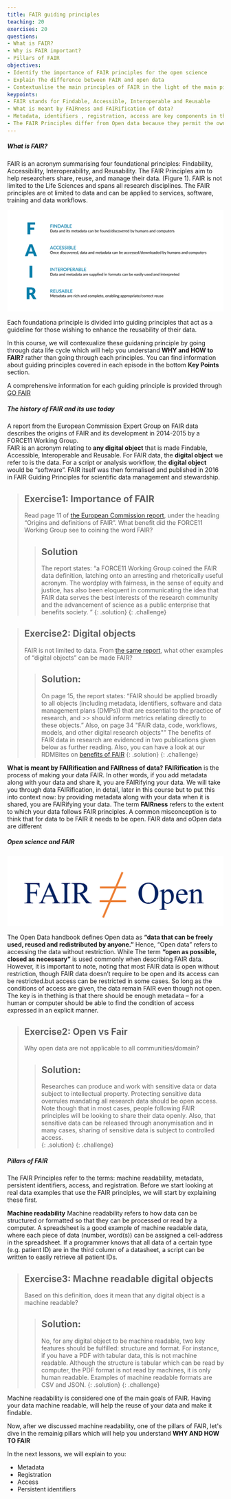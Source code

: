 ```yaml
---
title: FAIR guiding principles
teaching: 20
exercises: 20
questions:
- What is FAIR? 
- Why is FAIR important?
- Pillars of FAIR
objectives:
- Identify the importance of FAIR principles for the open science
- Explain The difference between FAIR and open data
- Contextualise the main principles of FAIR in the light of the main pillars (Identifiers, access, metadata, and registration)
keypoints:
- FAIR stands for Findable, Accessible, Interoperable and Reusable
- What is meant by FAIRness and FAIRification of data?
- Metadata, identifiers , registration, access are key components in the process of FAIRification
- The FAIR Principles differ from Open data because they permit the owner of the data to control access, although as part of this they are required to define methods and instances where data could be accessed
--- 
```

##### What is FAIR?
FAIR is an acronym summarising four foundational principles: Findability, Accessibility, Interoperability, and Reusability. The FAIR Principles aim to help researchers share, reuse, and manage their data. (Figure 1). FAIR is not limited to the Life Sciences and spans all research disciplines. The FAIR principles are ot limited to data and can be applied to services, software, training and data workflows. 

![Figure 1. Summary of FAIR principles](../fig/fairifying2.png)

Each foundationa principle is divided into guiding principles that act as a guideline for those wishing to enhance the reusability of their data.

In this course, we will contexualize these guidaning principle by going through data life cycle which will help you  understand **WHY and HOW to FAIR?** rather than going through each principles. You can find information about guiding principles covered in each episode in  the bottom **Key Points** section.

A comprehensive information for each guiding principle is provided through [GO FAIR](https://www.go-fair.org/fair-principles/)


##### The history of FAIR and its use today
A report from the European Commission Expert Group on FAIR data describes the origins of FAIR and its development in 2014-2015 by a FORCE11 Working Group.  
FAIR is an acronym relating to **any digital object** that is made Findable, Accessible, Interoperable and Reusable. For FAIR data, the **digital object** we refer to is the data.  For a script or analysis workflow, the **digital object** would be “software”.
FAIR itself was then formalised and published in 2016 in FAIR Guiding Principles for scientific data management and stewardship.

> ## Exercise1: Importance of FAIR
> Read page 11 of [the European Commission report](https://zenodo.org/record/1285272#.Yuk8O_HMIqt), under the 
> heading “Origins and definitions of FAIR”. What benefit did the FORCE11 Working Group see to coining the word FAIR? 
>> ## Solution
>> The report states: “a FORCE11 Working Group coined the FAIR data definition, latching onto an arresting and
>> rhetorically useful acronym. The wordplay with fairness, in the sense of equity and justice, has also been 
>> eloquent in communicating the idea that FAIR data serves the best interests of the research community and 
>> the advancement of science as a public enterprise that benefits society. ”
> {: .solution}
{: .challenge}

> ## Exercise2: Digital objects 
> FAIR is not limited to data. From [the same report](https://zenodo.org/record/1285272#.Yuk8O_HMIqt), what
> other examples of “digital objects” can be made FAIR? 
>> ## Solution:
>> On page 15, the report states: “FAIR should be applied broadly to all objects (including metadata,
>> identifiers, software and data management plans (DMPs)) that are essential to the practice of research, and >> should inform metrics relating directly to these objects.” 
>> Also, on page 34 "FAIR data, code, workflows, models, and other digital research objects"”
>> The benefits of FAIR data in research are evidenced in two publications given below as further reading. 
>> Also, you can have a look at our RDMBites on [benefits of FAIR](https://docs.google.com/presentation/d/1xywEzC84RMor46moZVC-H-o3rJqEYYk1/edit#slide=id.p1)
> {: .solution}
{: .challenge}

**What is meant by FAIRification and FAIRness of data?**
**FAIRification** is the process of making your data FAIR.  In other words, if you add metadata along with your data and share it, you are FAIRifying your data. We will take you through data FAIRification, in detail, later in this course but to put this into context now: by providing metadata along with your data when it is shared, you are FAIRifying your data.
The term **FAIRness** refers to the extent to which your data follows FAIR principles.
A common misconception is to think that for data to be FAIR it needs to be open. FAIR data and oOpen data are different

##### Open science and FAIR

![Figure 2. FAIR data is not open data](../fig/Openfair.PNG)

The Open Data handbook defines Open data as **“data that can be freely used, reused and redistributed by anyone.”**
Hence, “Open data” refers to accessing the data without restriction.  While The term **“open as possible, closed as necessary”** is used commonly when describing FAIR data. However, it is important to note, noting that most FAIR data is open without restriction, though FAIR data doesn’t require to be open and its access can be restricted.but access can be restricted in some cases.  So long as the conditions of access are given, the data remain FAIR even though not open.  The key is in thething is that there should be enough metadata – for a human or computer should be able to find the condition of access expressed in an explicit manner.

> ## Exercise2: Open vs Fair
> Why open data are not applicable to all communities/domain?
>> ## Solution:
>> Researches can produce and work with sensitive
>> data or data subject to intellectual property.  Protecting sensitive data overrules mandating all research 
>> data should be open access.
>> Note though that in most cases, people following FAIR principles will be looking to share their data 
>> openly. Also, that sensitive data can be released through anonymisation and in many cases, sharing of 
>> sensitive data is subject to controlled access.  
> {: .solution}
{: .challenge}

##### Pillars of FAIR
The FAIR Principles refer to the terms: machine readability, metadata, persistent identifiers, access, and registration. Before we start looking at real data examples that use the FAIR principles, we will start by explaining these first.

**Machine readability**
Machine readability refers to how data can be structured or formatted so that they can be processed or read by a computer.  A spreadsheet is a good example of machine readable data, where each piece of data (number, word(s)) can be assigned a cell-address in the spreadsheet.  If a programmer knows that all data of a certain type (e.g. patient ID) are in the third column of a datasheet, a script can be written to easily retrieve all patient IDs.  

> ## Exercise3: Machne readable digital objects
> Based on this definition, does it mean that any digital object is a machine readable?
>> ## Solution:
>> No, for any digital object to be machine readable, two key features should be fulfilled: structure and 
>> format. For instance, if you have a PDF with tabular data, this is not machine readable. Although the 
>> structure is tabular which can be read by computer, the PDF format is not read by machines, it is only 
>> human readable. Examples of machine readable formats are CSV and JSON.
> {: .solution}
{: .challenge}

Machine readability is considered one of the main goals of FAIR. Having your data machine readable, will help the reuse of your data and make it findable.

Now, after we discussed machine readability, one of the pillars of FAIR, let's dive in the remainig pillars which will help you understand **WHY AND HOW TO FAIR**

In the next lessons, we will explain to you:
- Metadata
- Registration
- Access
- Persistent identifiers

